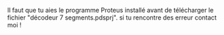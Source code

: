 Il faut que tu aies le programme Proteus installé avant de télécharger le fichier "décodeur 7 segments.pdsprj".
si tu rencontre des erreur contact moi !
